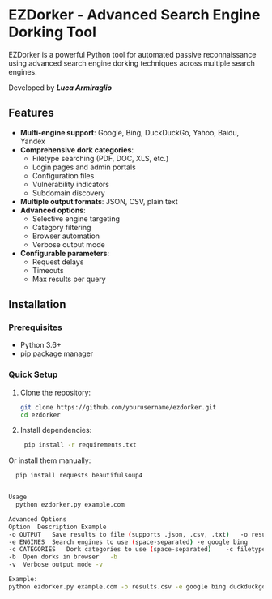 # EZDorker - Advanced Search Engine Dorking Tool

EZDorker is a powerful Python tool for automated passive reconnaissance using advanced search engine dorking techniques across multiple search engines.

Developed by ***Luca Armiraglio***

## Features

- **Multi-engine support**: Google, Bing, DuckDuckGo, Yahoo, Baidu, Yandex
- **Comprehensive dork categories**:
  - Filetype searching (PDF, DOC, XLS, etc.)
  - Login pages and admin portals
  - Configuration files
  - Vulnerability indicators
  - Subdomain discovery
- **Multiple output formats**: JSON, CSV, plain text
- **Advanced options**:
  - Selective engine targeting
  - Category filtering
  - Browser automation
  - Verbose output mode
- **Configurable parameters**:
  - Request delays
  - Timeouts
  - Max results per query

## Installation

### Prerequisites

- Python 3.6+
- pip package manager

### Quick Setup

1. Clone the repository:
   ```bash
   git clone https://github.com/yourusername/ezdorker.git
   cd ezdorker


2. Install dependencies:
   ```bash
    pip install -r requirements.txt
Or install them manually:   
  ```bash
    pip install requests beautifulsoup4


Usage
    python ezdorker.py example.com

Advanced Options
Option	Description	Example
-o OUTPUT	Save results to file (supports .json, .csv, .txt)	-o results.json
-e ENGINES	Search engines to use (space-separated)	-e google bing
-c CATEGORIES	Dork categories to use (space-separated)	-c filetype login
-b	Open dorks in browser	-b
-v	Verbose output mode	-v

Example:
python ezdorker.py example.com -o results.csv -e google bing duckduckgo -c filetype config -v

